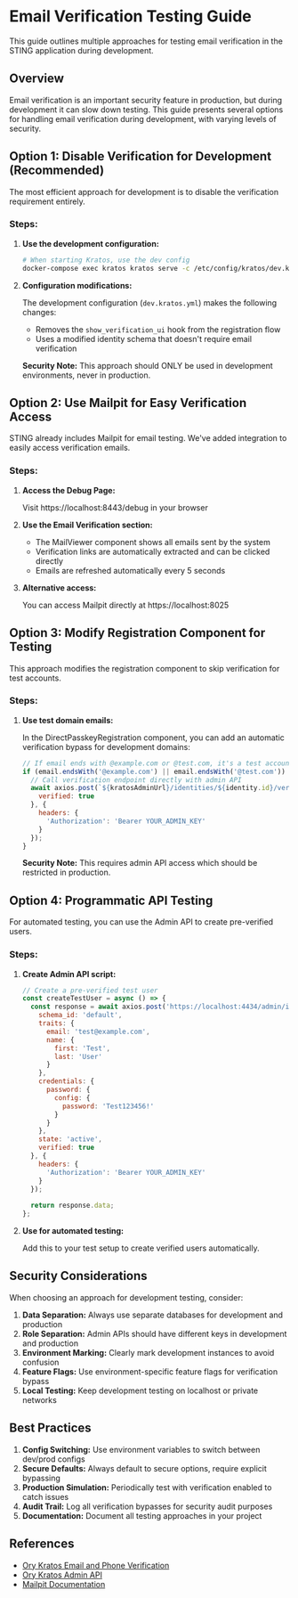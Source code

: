 # Email Verification Testing Guide

This guide outlines multiple approaches for testing email verification in the STING application during development.

## Overview

Email verification is an important security feature in production, but during development it can slow down testing. This guide presents several options for handling email verification during development, with varying levels of security.

## Option 1: Disable Verification for Development (Recommended)

The most efficient approach for development is to disable the verification requirement entirely.

### Steps:

1. **Use the development configuration:**
   
   ```bash
   # When starting Kratos, use the dev config
   docker-compose exec kratos kratos serve -c /etc/config/kratos/dev.kratos.yml
   ```

2. **Configuration modifications:**
   
   The development configuration (`dev.kratos.yml`) makes the following changes:
   
   - Removes the `show_verification_ui` hook from the registration flow
   - Uses a modified identity schema that doesn't require email verification

   **Security Note:** This approach should ONLY be used in development environments, never in production.

## Option 2: Use Mailpit for Easy Verification Access

STING already includes Mailpit for email testing. We've added integration to easily access verification emails.

### Steps:

1. **Access the Debug Page:**
   
   Visit https://localhost:8443/debug in your browser

2. **Use the Email Verification section:**
   
   - The MailViewer component shows all emails sent by the system
   - Verification links are automatically extracted and can be clicked directly
   - Emails are refreshed automatically every 5 seconds

3. **Alternative access:**
   
   You can access Mailpit directly at https://localhost:8025

## Option 3: Modify Registration Component for Testing

This approach modifies the registration component to skip verification for test accounts.

### Steps:

1. **Use test domain emails:**
   
   In the DirectPasskeyRegistration component, you can add an automatic verification bypass for development domains:
   
   ```javascript
   // If email ends with @example.com or @test.com, it's a test account
   if (email.endsWith('@example.com') || email.endsWith('@test.com')) {
     // Call verification endpoint directly with admin API
     await axios.post(`${kratosAdminUrl}/identities/${identity.id}/verify`, {
       verified: true
     }, {
       headers: {
         'Authorization': 'Bearer YOUR_ADMIN_KEY'
       }
     });
   }
   ```

   **Security Note:** This requires admin API access which should be restricted in production.

## Option 4: Programmatic API Testing

For automated testing, you can use the Admin API to create pre-verified users.

### Steps:

1. **Create Admin API script:**
   
   ```javascript
   // Create a pre-verified test user
   const createTestUser = async () => {
     const response = await axios.post('https://localhost:4434/admin/identities', {
       schema_id: 'default',
       traits: {
         email: 'test@example.com',
         name: {
           first: 'Test',
           last: 'User'
         }
       },
       credentials: {
         password: {
           config: {
             password: 'Test123456!'
           }
         }
       },
       state: 'active',
       verified: true
     }, {
       headers: {
         'Authorization': 'Bearer YOUR_ADMIN_KEY'
       }
     });
     
     return response.data;
   };
   ```

2. **Use for automated testing:**
   
   Add this to your test setup to create verified users automatically.

## Security Considerations

When choosing an approach for development testing, consider:

1. **Data Separation:** Always use separate databases for development and production
2. **Role Separation:** Admin APIs should have different keys in development and production
3. **Environment Marking:** Clearly mark development instances to avoid confusion
4. **Feature Flags:** Use environment-specific feature flags for verification bypass
5. **Local Testing:** Keep development testing on localhost or private networks

## Best Practices

1. **Config Switching:** Use environment variables to switch between dev/prod configs
2. **Secure Defaults:** Always default to secure options, require explicit bypassing
3. **Production Simulation:** Periodically test with verification enabled to catch issues
4. **Audit Trail:** Log all verification bypasses for security audit purposes
5. **Documentation:** Document all testing approaches in your project

## References

- [Ory Kratos Email and Phone Verification](https://www.ory.sh/docs/kratos/selfservice/flows/verify-email-account-activation)
- [Ory Kratos Admin API](https://www.ory.sh/docs/kratos/reference/api)
- [Mailpit Documentation](https://github.com/mailpit/mailpit/wiki)
